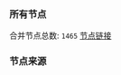 ### 所有节点
合并节点总数: `1465`
[节点链接](https://raw.githubusercontent.com/rzhy1/11/master/sub/sub_merge_base64.txt)

### 节点来源
